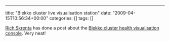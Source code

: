 ---
title: "Blekko cluster live visualisation station"
date: "2009-04-15T10:56:34+00:00"
categories: []
tags: []

<a href="http://www.skrenta.com/">Rich Skrenta</a> has done a post about the <a href="http://www.skrenta.com/2009/04/blekkos_ambient_cluster_health.html">Blekko cluster health visualisation console</a>. Very neat!
